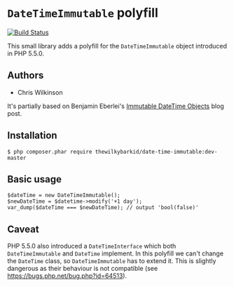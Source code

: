 `DateTimeImmutable` polyfill
============================

[![Build Status](https://travis-ci.org/thewilkybarkid/date-time-immutable.png?branch=master)](https://travis-ci.org/thewilkybarkid/date-time-immutable)

This small library adds a polyfill for the `DateTimeImmutable` object introduced in PHP 5.5.0.

Authors
-------

* Chris Wilkinson

It's partially based on Benjamin Eberlei's [Immutable DateTime Objects](http://www.whitewashing.de/2010/01/08/immutable-datetime-objects.html) blog post.

Installation
------------

    $ php composer.phar require thewilkybarkid/date-time-immutable:dev-master

Basic usage
-----------

    $dateTime = new DateTimeImmutable();
    $newDateTime = $datetime->modify('+1 day');
    var_dump($dateTime === $newDateTime); // output 'bool(false)'

Caveat
------

PHP 5.5.0 also introduced a `DateTimeInterface` which both `DateTimeImmutable` and `DateTime` implement. In this polyfill we can't change the `DateTime` class, so `DateTimeImmutable` has to extend it. This is slightly dangerous as their behaviour is not compatible (see https://bugs.php.net/bug.php?id=64513).
